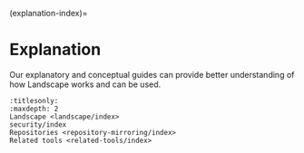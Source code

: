(explanation-index)=
# Explanation

Our explanatory and conceptual guides can provide better understanding of how Landscape works and can be used.

```{toctree}
:titlesonly:
:maxdepth: 2
Landscape <landscape/index>
security/index
Repositories <repository-mirroring/index>
Related tools <related-tools/index>
```
